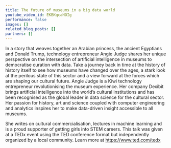 ```yaml
---
title: The future of museums in a big data world
youtube_video_id: EKBKqcaHOIg
performance: false
images: []
related_blog_posts: []
partners: []
---
```


In a story that weaves together an Arabian princess, the ancient Egyptians and Donald Trump, technology entrepreneur Angie Judge shares her unique perspective on the intersection of artificial intelligence in museums to democratise curation with data. Take a journey back in time at the history of history itself to see how museums have changed over the ages, a stark look at the perilous state of this sector and a view forward at the forces which are shaping our cultural future. 
 Angie Judge is a Kiwi technology entrepreneur revolutionising the museum experience. Her company Dexibit brings artificial intelligence into the world’s cultural institutions and has been recognised as the global leader in data science for the cultural sector. Her passion for history, art and science coupled with computer engineering and analytics inspires her to make data-driven insight accessible to all museums.

She writes on cultural commercialisation, lectures in machine learning and is a proud supporter of getting girls into STEM careers. This talk was given at a TEDx event using the TED conference format but independently organized by a local community. Learn more at https://www.ted.com/tedx
